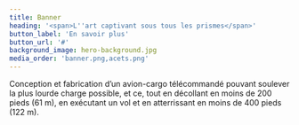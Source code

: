 ```yaml
---
title: Banner
heading: '<span>L''art captivant sous tous les prismes</span>'
button_label: 'En savoir plus'
button_url: '#'
background_image: hero-background.jpg
media_order: 'banner.png,acets.png'
---
```


Conception et fabrication d’un avion-cargo télécommandé pouvant soulever la plus lourde charge possible, et ce, tout en décollant en moins de 200 pieds (61 m), en exécutant un vol et en atterrissant en moins de 400 pieds (122 m).